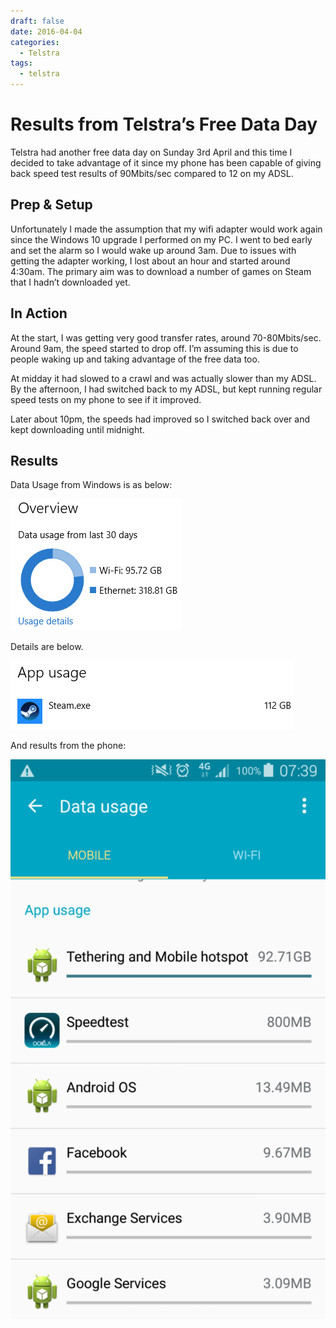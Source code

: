 ```yaml
---
draft: false
date: 2016-04-04
categories:
  - Telstra
tags:
  - telstra
---
```

# Results from Telstra’s Free Data Day
Telstra had another free data day on Sunday 3rd April and this time I decided to take advantage of it since my phone has been capable of giving back speed test results of 90Mbits/sec compared to 12 on my ADSL.

## Prep & Setup
Unfortunately I made the assumption that my wifi adapter would work again since the Windows 10 upgrade I performed on my PC.  I went to bed early and set the alarm so I would wake up around 3am.  Due to issues with getting the adapter working, I lost about an hour and started around 4:30am.  The primary aim was to download a number of games on Steam that I hadn’t downloaded yet.
<!-- more -->
## In Action
At the start, I was getting very good transfer rates, around 70-80Mbits/sec.  Around 9am, the speed started to drop off.  I’m assuming this is due to people waking up and taking advantage of the free data too.

At midday it had slowed to a crawl and was actually slower than my ADSL.  By the afternoon, I had switched back to my ADSL, but kept running regular speed tests on my phone to see if it improved.

Later about 10pm, the speeds had improved so I switched back over and kept downloading until midnight.

## Results
Data Usage from Windows is as below:

![Image](../media/2016-04-04-001.png)

Details are below.

![Image](../media/2016-04-04-002.png)

And results from the phone:

![Image](../media/2016-04-04-003.png)


